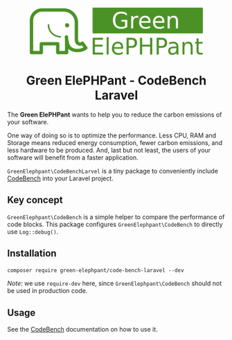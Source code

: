 <p align="center">
	<img src="./docs/images/green-elephpant-logo.svg" alt="Green ElePHPant" width="400">
</p>
<h1 align="center">Green ElePHPant - CodeBench Laravel</h1>

The **Green ElePHPant** wants to help you to reduce the carbon emissions of your software.

One way of doing so is to optimize the performance. Less CPU, RAM and Storage means reduced energy consumption, fewer
carbon emissions, and less hardware to be produced. And, last but not least, the users of your software will benefit
from a faster application.

`GreenElephpant\CodeBenchLarvel` is a tiny package to conveniently include [CodeBench](https://github.com/green-elephpant/code-bench) into your Laravel project.

## Key concept

`GreenElephpant\CodeBench` is a simple helper to compare the performance of code blocks.
This package configures `GreenElephpant\CodeBench` to directly use `Log::debug()`.

## Installation

`composer require green-elephpant/code-bench-laravel --dev`

*Note:* we use `require-dev` here, since `GreenElephpant\CodeBench` should not be used in production code.

## Usage

See the [CodeBench](https://github.com/green-elephpant/code-bench) documentation on how to use it.
